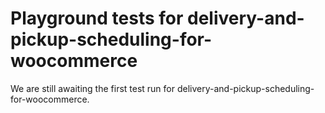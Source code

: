 # Playground tests for delivery-and-pickup-scheduling-for-woocommerce
We are still awaiting the first test run for delivery-and-pickup-scheduling-for-woocommerce.
